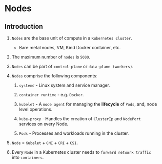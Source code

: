 # Nodes

## Introduction

1. `Nodes` are the base unit of compute in a `Kubernetes cluster`.

    * Bare metal nodes, VM, Kind Docker container, etc.

2. The maximum number of `nodes` is `5000`.

3. `Nodes` can be part of `control-plane` or `data-plane (workers)`.

4. `Nodes` comprise the following components:

    1. `systemd` - Linux system and service manager.

    2. `container runtime` - e.g. `Docker`.

    3. `kubelet` - A `node agent` for managing the __lifecycle__ of `Pods`, and, node level operations.

    4. `kube-proxy` - Handles the creation of `ClusterIp` and `NodePort` services on every Node.

    5. `Pods` - Processes and workloads running in the cluster.

5. `Node` = `Kubelet` + `CNI` + `CRI` + `CSI`.

6. Every `Node` in a Kubernetes cluster needs to `forward network traffic` into `containers`.